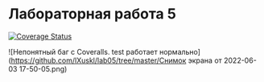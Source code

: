 # Лабораторная работа 5

[![Coverage Status](https://coveralls.io/repos/github/lXuskl/lab05/badge.svg?branch=main)](https://coveralls.io/github/lXuskl/lab05?branch=main)

![Непонятный баг с Coveralls. test работает нормально](https://github.com/lXuskl/lab05/tree/master/Снимок экрана от 2022-06-03 17-50-05.png)
